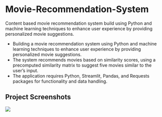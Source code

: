 # Movie-Recommendation-System
Content based movie recommendation system build using Python and machine learning techniques to enhance user experience by providing personalized movie suggestions.

- Building a movie recommendation system using Python and machine learning techniques to enhance user experience by providing personalized movie suggestions.
- The system recommends movies based on similarity scores, using a precomputed similarity matrix to suggest five movies similar to the user’s input.
- The application requires Python, Streamlit, Pandas, and Requests packages for functionality and data handling.

## Project Screenshots

![](img/sshot-screenshot.png)
